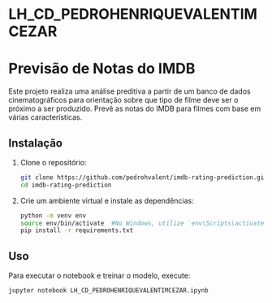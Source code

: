 # LH_CD_PEDROHENRIQUEVALENTIMCEZAR

# Previsão de Notas do IMDB

Este projeto realiza uma análise preditiva a partir de um banco de dados cinematográficos para orientação sobre que tipo de filme deve ser o próximo a ser produzido.
Prevê as notas do IMDB para filmes com base em várias características. 

## Instalação

1. Clone o repositório:
    ```sh
    git clone https://github.com/pedrohvalent/imdb-rating-prediction.git
    cd imdb-rating-prediction
    ```

2. Crie um ambiente virtual e instale as dependências:
    ```sh
    python -m venv env
    source env/bin/activate  #No Windows, utilize `env\Scripts\activate`
    pip install -r requirements.txt
    ```

## Uso

Para executar o notebook e treinar o modelo, execute:
```sh
jupyter notebook LH_CD_PEDROHENRIQUEVALENTIMCEZAR.ipynb
